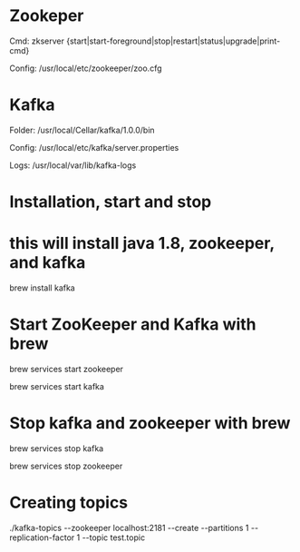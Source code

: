 # Zookeper

Cmd: zkserver {start|start-foreground|stop|restart|status|upgrade|print-cmd}

Config: /usr/local/etc/zookeeper/zoo.cfg

# Kafka

Folder: /usr/local/Cellar/kafka/1.0.0/bin

Config: /usr/local/etc/kafka/server.properties

Logs: /usr/local/var/lib/kafka-logs

# Installation, start and stop

# this will install java 1.8, zookeeper, and kafka
brew install kafka

# Start ZooKeeper and Kafka with brew
brew services start zookeeper

brew services start kafka

# Stop kafka and zookeeper with brew
brew services stop kafka

brew services stop zookeeper

# Creating topics
./kafka-topics --zookeeper localhost:2181 --create --partitions 1 --replication-factor 1 --topic test.topic

